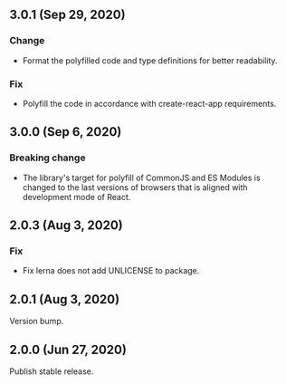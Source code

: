 ## 3.0.1 (Sep 29, 2020)

### Change

- Format the polyfilled code and type definitions for better readability.

### Fix

- Polyfill the code in accordance with create-react-app requirements.

## 3.0.0 (Sep 6, 2020)

### Breaking change

- The library's target for polyfill of CommonJS and ES Modules is changed to the last versions of
  browsers that is aligned with development mode of React.

## 2.0.3 (Aug 3, 2020)

### Fix

- Fix lerna does not add UNLICENSE to package.

## 2.0.1 (Aug 3, 2020)

Version bump.

## 2.0.0 (Jun 27, 2020)

Publish stable release.
